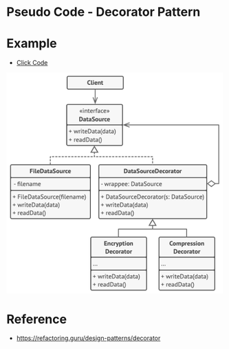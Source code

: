 # Pseudo Code - Decorator Pattern

# Example
- [Click Code](pseudocode.txt)

![alt text](example.png)

# Reference
- https://refactoring.guru/design-patterns/decorator
